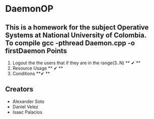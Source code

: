 DaemonOP
========
This is a homework for the subject **Operative Systems** at National University of Colombia.  
To compile **gcc -pthread Daemon.cpp -o firstDaemon**
Points
------
1. Logout the the users that if they are in the range(3..N) ** ✔ **   
2. Resource Usage ** ✔ **   
3. Conditions **✔  **  

Creators  
--------
* Alexander Soto  
* Daniel Velez  
* Isaac Palacios  
